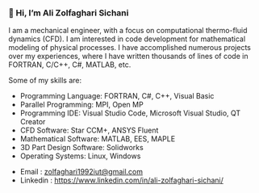### 👋 Hi, I’m Ali Zolfaghari Sichani


I am a mechanical engineer, with a focus on computational thermo-fluid dynamics (CFD). I am interested in code development for mathematical modeling of physical processes. I have accomplished numerous projects over my experiences, where I have written thousands of lines of code in FORTRAN, C/C++, C#, MATLAB, etc.


Some of my skills are:
* Programming Language: FORTRAN, C#, C++, Visual Basic
* Parallel Programming: MPI, Open MP
* Programming IDE: Visual Studio Code, Microsoft Visual Studio, QT Creator
* CFD Software: Star CCM+, ANSYS Fluent
* Mathematical Software: MATLAB, EES, MAPLE
* 3D Part Design Software: Solidworks 
* Operating Systems: Linux, Windows


- Email : zolfaghari1992iut@gmail.com 
- Linkedin : https://www.linkedin.com/in/ali-zolfaghari-sichani/ 


<!---
Ali-Zolfaghari/Ali-Zolfaghari is a ✨ special ✨ repository because its `README.md` (this file) appears on your GitHub profile.
You can click the Preview link to take a look at your changes.
--->



<!--
**Ali-Zolfaghari/Ali-Zolfaghari** is a ✨ _special_ ✨ repository because its `README.md` (this file) appears on your GitHub profile.

Here are some ideas to get you started:

- 🔭 I’m currently working on ...
- 🌱 I’m currently learning ...
- 👯 I’m looking to collaborate on ...
- 🤔 I’m looking for help with ...
- 💬 Ask me about ...
- 📫 How to reach me: ...
- 😄 Pronouns: ...
- ⚡ Fun fact: ...
-->
